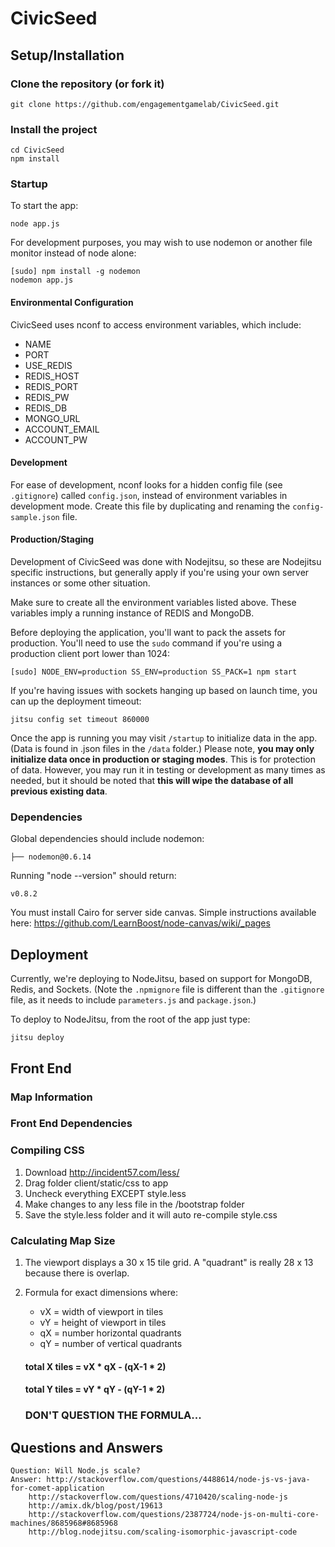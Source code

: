 # CivicSeed

## Setup/Installation

### Clone the repository (or fork it)

    git clone https://github.com/engagementgamelab/CivicSeed.git

### Install the project

    cd CivicSeed
    npm install

### Startup

To start the app:

    node app.js

For development purposes, you may wish to use nodemon or another file monitor instead of node alone:

    [sudo] npm install -g nodemon
    nodemon app.js

#### Environmental Configuration

CivicSeed uses nconf to access environment variables, which include:

 * NAME
 * PORT
 * USE_REDIS
 * REDIS_HOST
 * REDIS_PORT
 * REDIS_PW
 * REDIS_DB
 * MONGO_URL
 * ACCOUNT_EMAIL
 * ACCOUNT_PW

#### Development

For ease of development, nconf looks for a hidden config file (see ```.gitignore```) called ```config.json```, instead of environment variables in development mode. Create this file by duplicating and renaming the ```config-sample.json``` file.

#### Production/Staging

Development of CivicSeed was done with Nodejitsu, so these are Nodejitsu specific instructions, but generally apply if you're using your own server instances or some other situation.

Make sure to create all the environment variables listed above. These variables imply a running instance of REDIS and MongoDB.

Before deploying the application, you'll want to pack the assets for production. You'll need to use the ```sudo``` command if you're using a production client port lower than 1024:

    [sudo] NODE_ENV=production SS_ENV=production SS_PACK=1 npm start

If you're having issues with sockets hanging up based on launch time, you can up the deployment timeout:

    jitsu config set timeout 860000



Once the app is running you may visit `/startup` to initialize data in the app. (Data is found in .json files in the `/data` folder.) Please note, **you may only initialize data once in production or staging modes**. This is for protection of data. However, you may run it in testing or development as many times as needed, but it should be noted that **this will wipe the database of all previous existing data**.

### Dependencies

Global dependencies should include nodemon:

    ├── nodemon@0.6.14 

Running "node --version" should return:

    v0.8.2

You must install Cairo for server side canvas. Simple instructions available here:
https://github.com/LearnBoost/node-canvas/wiki/_pages

## Deployment

Currently, we're deploying to NodeJitsu, based on support for MongoDB, Redis, and Sockets. (Note the ```.npmignore``` file is different than the ```.gitignore``` file, as it needs to include ```parameters.js``` and ```package.json```.)

To deploy to NodeJitsu, from the root of the app just type:

    jitsu deploy

## Front End

### Map Information

### Front End Dependencies

### Compiling CSS

1. Download http://incident57.com/less/
2. Drag folder client/static/css to app
3. Uncheck everything EXCEPT style.less
4. Make changes to any less file in the /bootstrap folder
5. Save the style.less folder and it will auto re-compile style.css

### Calculating Map Size

1. The viewport displays a 30 x 15 tile grid.  A "quadrant" is really 28 x 13 because there is overlap.  

2. Formula for exact dimensions where: 
    - vX = width of viewport in tiles
    - vY = height of viewport in tiles
    - qX = number horizontal quadrants
    - qY = number of vertical quadrants

    #### total X tiles = vX * qX - (qX-1 * 2)
    #### total Y tiles =  vY * qY - (qY-1 * 2)

    ### DON'T QUESTION THE FORMULA...

## Questions and Answers

    Question: Will Node.js scale?
    Answer: http://stackoverflow.com/questions/4488614/node-js-vs-java-for-comet-application
        http://stackoverflow.com/questions/4710420/scaling-node-js
        http://amix.dk/blog/post/19613
        http://stackoverflow.com/questions/2387724/node-js-on-multi-core-machines/8685968#8685968
        http://blog.nodejitsu.com/scaling-isomorphic-javascript-code